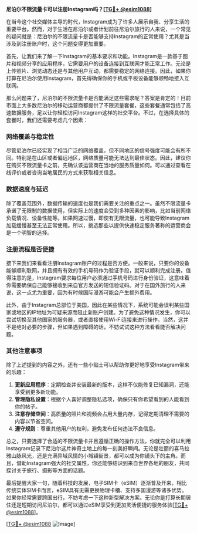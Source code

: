 **尼泊尔不限流量卡可以注册Instagram吗？[[TG💪+ @esim1088](https://t.me/s/esim1088)]**

在当今这个社交媒体主导的时代，Instagram成为了许多人展示自我、分享生活的重要平台。然而，对于生活在尼泊尔或者计划前往尼泊尔旅行的人来说，一个常见的疑问就是：尼泊尔的不限流量卡是否能够支持Instagram的正常使用？尤其是当涉及到注册账户时，这个问题变得更加重要。

首先，让我们来了解一下Instagram的基本要求和功能。Instagram是一款基于图片和视频分享的应用程序，它需要用户的设备连接到互联网才能正常工作。无论是上传照片、浏览动态还是与其他用户互动，都需要稳定的网络连接。因此，如果你打算在尼泊尔使用Instagram，首先得确保你的手机或平板设备能够顺畅地接入互联网。

那么问题来了，尼泊尔的不限流量卡是否能满足这些需求呢？答案是肯定的！目前市面上大多数尼泊尔的移动运营商都提供了不限流量套餐，这些套餐通常包括了高速数据服务，足以让你轻松访问Instagram这样的社交平台。不过，在选择具体的套餐时，我们还需要考虑几个因素：

### 网络覆盖与稳定性

尽管尼泊尔已经实现了相当广泛的网络覆盖，但不同地区的信号强度可能会有所不同。特别是在山区或者偏远地区，网络质量可能无法达到最佳状态。因此，建议你在购买不限流量卡之前，先确认该运营商在当地的服务质量如何。可以通过查看在线评价或者咨询当地居民的方式来获取相关信息。

### 数据速度与延迟

除了覆盖范围外，数据传输的速度也是我们需要关注的重点之一。虽然不限流量卡承诺了无限制的数据使用，但实际上的速度会受到多种因素的影响，比如当前网络负载情况、设备性能等。如果网速过慢，即使有无限流量，也可能导致Instagram加载缓慢甚至无法正常使用。所以，挑选那些以提供快速稳定服务著称的运营商会是一个明智的选择。

### 注册流程是否便捷

接下来我们来看看注册Instagram账户的过程是否方便。一般来说，只要你的设备能够顺利联网，并且拥有有效的手机号码作为验证手段，就可以顺利完成注册。值得注意的是，Instagram要求每位用户必须通过手机号码进行身份验证，这意味着你需要确保自己能够接收到来自官方发送的短信验证码。对于在国外旅行的人来说，这一点尤为重要，因为有时候国际漫游可能会产生额外费用。

此外，由于Instagram总部位于美国，因此在某些情况下，系统可能会误判某些国家或地区的IP地址为可疑来源而阻止新账户创建。为了避免这种情况发生，你可以尝试切换至其他国家的服务器，或者直接使用Wi-Fi连接来进行操作。当然，这并不是绝对必要的步骤，但如果遇到障碍的话，不妨试试这种方法看看能否解决问题。

### 其他注意事项

除了上述提到的内容之外，还有一些小贴士可以帮助你更好地享受Instagram带来的乐趣：

1. **更新应用程序**：定期检查并安装最新的版本，这样不仅能修复已知漏洞，还能享受到更多新功能。
2. **管理隐私设置**：根据个人喜好调整隐私选项，确保只有你希望看到的人能看到你的帖子。
3. **注意存储空间**：高质量的照片和视频会占用大量内存，记得定期清理不需要的内容以节省空间。
4. **遵守规则**：尊重其他用户的权利，避免发布任何违法不良信息。

总之，只要选择了合适的不限流量卡并且遵循正确的操作方法，你就完全可以利用Instagram记录下尼泊尔这片神奇土地上的每一刻美好瞬间。无论是壮丽的喜马拉雅山脉风光，还是充满异域风情的小城镇街景，都可以成为你镜头下的主角。而且，借助Instagram强大的社交属性，你还能够结识到来自世界各地的朋友，共同探讨关于旅行、摄影等方面的话题。

最后提醒大家一句，随着科技的发展，电子SIM卡（eSIM）逐渐普及开来，相比传统实体SIM卡而言，eSIM具有无需更换物理卡槽、支持多国漫游等诸多优势。如果你经常需要跨国出行，不妨考虑一下这种新型解决方案。无论你是打算长期居住还是短期访问尼泊尔，都可以通过eSIM享受到更加灵活便捷的服务体验[[TG💪+ @esim1088](https://t.me/s/esim1088)]。

[[TG💪+ @esim1088](https://t.me/s/esim1088) ![Image](https://i.postimg.cc/4NQfJmqS/Snipaste-2025-05-13-00-14-12.png)]